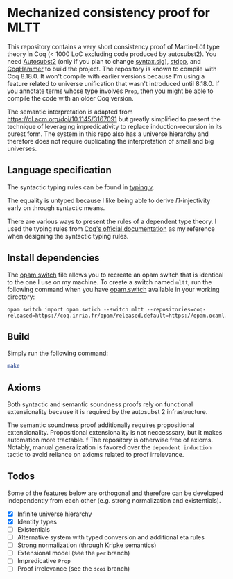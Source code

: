 # Mechanized consistency proof for MLTT
This repository contains a very short consistency proof of Martin-Löf
type theory in Coq (< 1000 LoC excluding code produced by autosubst2). You need
[Autosubst2](https://github.com/uds-psl/autosubst2) (only if
you plan to change [syntax.sig](syntax.sig)),
[stdpp](https://gitlab.mpi-sws.org/iris/stdpp), and
[CoqHammer](https://github.com/lukaszcz/coqhammer) to build the
project. The repository is known to compile with Coq 8.18.0. It
won't compile with earlier versions because I'm using a feature
related to universe unification that wasn't introduced until
8.18.0. If you annotate terms whose type involves `Prop`, then you
might be able to compile the code with an older Coq version.

The semantic interpretation is adapted from <https://dl.acm.org/doi/10.1145/3167091> but greatly simplified to present the technique of leveraging impredicativity to replace induction-recursion in its purest form. The system in this repo also has a universe hierarchy and therefore does not require duplicating the interpretation of small and big universes.

## Language specification
The syntactic typing rules can be found in [typing.v](typing.v).

The equality is untyped because I like being able to derive
$\Pi$-injectivity early on through syntactic means.

There are various ways to present the rules of a dependent type
theory. I used the typing rules from [Coq's official documentation](https://coq.inria.fr/refman/language/cic.html) as my
reference when designing the syntactic typing rules.

## Install dependencies
The [opam.switch](opam.switch) file allows you to recreate an opam switch that is identical to the one I use on my machine. To create a switch named `mltt`, run the following command when you have [opam.switch](opam.switch) available in your working directory:
```
opam switch import opam.swtich --switch mltt --repositories=coq-released=https://coq.inria.fr/opam/released,default=https://opam.ocaml.org
```

## Build
Simply run the following command:
```sh
make
```

## Axioms
Both syntactic and semantic soundness proofs rely on functional
extensionality because it is required by the autosubst 2
infrastructure.

The semantic soundness proof additionally requires propositional
extensionality. Propositional extensionality is not neccesssary, but
it makes automation more tractable.
f
The repository is otherwise free of axioms. Notably, manual
generalization is favored over the `dependent induction` tactic to avoid
reliance on axioms related to proof irrelevance.

## Todos
Some of the features below are orthogonal and therefore can be
developed independently from each other (e.g. strong normalization and
existentials).

- [x] Infinite universe hierarchy
- [x] Identity types
- [ ] Existentials
- [ ] Alternative system with typed conversion and additional eta
	  rules
- [ ] Strong normalization (through Kripke semantics)
- [ ] Extensional model (see the `per` branch)
- [ ] Impredicative `Prop`
- [ ] Proof irrelevance (see the `dcoi` branch)
